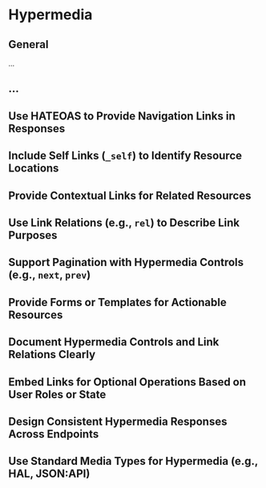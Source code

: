 # Hypermedia


## General

...


## ...

## Use HATEOAS to Provide Navigation Links in Responses

## Include Self Links (`_self`) to Identify Resource Locations

## Provide Contextual Links for Related Resources

## Use Link Relations (e.g., `rel`) to Describe Link Purposes

## Support Pagination with Hypermedia Controls (e.g., `next`, `prev`)

## Provide Forms or Templates for Actionable Resources

## Document Hypermedia Controls and Link Relations Clearly

## Embed Links for Optional Operations Based on User Roles or State

## Design Consistent Hypermedia Responses Across Endpoints

## Use Standard Media Types for Hypermedia (e.g., HAL, JSON:API)
